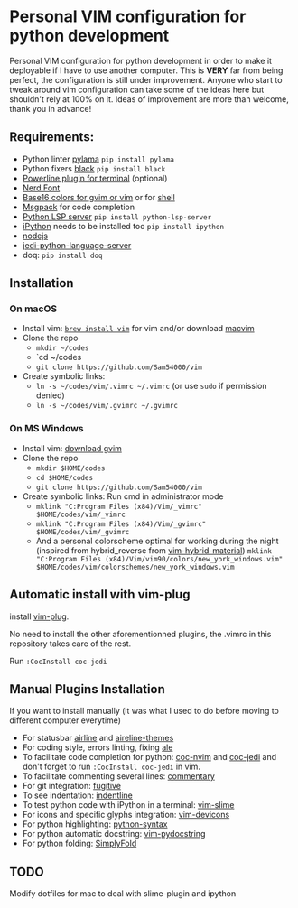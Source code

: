 # Personal VIM configuration for python development
Personal VIM configuration for python development in order to make it deployable if I have to use another computer.
This is **VERY** far from being perfect, the configuration is still under improvement. Anyone who start to tweak around vim configuration can take some of the ideas here but shouldn't rely at 100% on it. Ideas of improvement are more than welcome, thank you in advance!
## Requirements:
- Python linter [pylama](https://klen.github.io/pylama/) `pip install pylama`
- Python fixers [black](https://github.com/psf/black) `pip install black`
- [Powerline plugin for terminal](https://github.com/powerline/fonts) (optional)
- [Nerd Font](https://www.nerdfonts.com/#features)
- [Base16 colors for gvim or vim](https://github.com/chriskempson/base16-vim) or for [shell](https://github.com/chriskempson/base16-shell)
- [Msgpack](https://github.com/msgpack/msgpack-python) for code completion 
- [Python LSP server](https://github.com/python-lsp/python-lsp-server) `pip install python-lsp-server`
- [iPython](https://ipython.org/) needs to be installed too `pip install ipython`
- [nodejs](https://nodejs.org/en/download/)
- [jedi-python-language-server](https://github.com/pappasam/jedi-language-server)
- doq: `pip install doq`

## Installation
### On macOS
* Install vim: [`brew install vim`](https://formulae.brew.sh/formula/vim) for vim and/or download [macvim](https://github.com/macvim-dev/macvim)
* Clone the repo
  - `mkdir ~/codes`
  - `cd ~/codes
  - `git clone https://github.com/Sam54000/vim`
* Create symbolic links: 
  - `ln -s ~/codes/vim/.vimrc ~/.vimrc` (or use `sudo` if permission denied)
  - `ln -s ~/codes/vim/.gvimrc ~/.gvimrc`
 ### On MS Windows 
 * Install vim: [download gvim](https://ftp.nluug.nl/pub/vim/pc/gvim90.exe)
* Clone the repo
  - `mkdir $HOME/codes`
  - `cd $HOME/codes`
  - `git clone https://github.com/Sam54000/vim`
* Create symbolic links:
Run cmd in administrator mode
  - `mklink "C:Program Files (x84)/Vim/_vimrc" $HOME/codes/vim/_vimrc`
  - `mklink "C:Program Files (x84)/Vim/_gvimrc" $HOME/codes/vim/_gvimrc`
  - And a personal colorscheme optimal for working during the night (inspired from hybrid_reverse from [vim-hybrid-material](https://github.com/kristijanhusak/vim-hybrid-material)) `mklink "C:Program Files (x84)/Vim/vim90/colors/new_york_windows.vim" $HOME/codes/vim/colorschemes/new_york_windows.vim`

## Automatic install with vim-plug
install [vim-plug](https://github.com/junegunn/vim-plug).

No need to install the other aforementionned plugins, the .vimrc in this repository takes care of the rest.

Run `:CocInstall coc-jedi`

## Manual Plugins Installation
If you want to install manually (it was what I used to do before moving to different computer everytime)

- For statusbar [airline](https://github.com/vim-airline/vim-airline) and [aireline-themes](https://github.com/vim-airline/vim-airline-themes#vim-airline-themes--)
- For coding style, errors linting, fixing [ale](https://github.com/dense-analysis/ale#usage)
- To facilitate code completion for python: [coc-nvim](https://github.com/neoclide/coc.nvim) and [coc-jedi](https://github.com/pappasam/coc-jedi) and don't forget to run `:CocInstall coc-jedi` in vim.
- To facilitate commenting several lines: [commentary](https://github.com/tpope/vim-commentary)
- For git integration: [fugitive](https://github.com/tpope/vim-fugitive)
- To see indentation: [indentline](https://github.com/Yggdroot/indentLine)
- To test python code with iPython in a terminal: [vim-slime](https://github.com/jpalardy/vim-slime)
- For icons and specific glyphs integration: [vim-devicons](https://github.com/ryanoasis/vim-devicons)
- For python highlighting: [python-syntax](https://github.com/vim-python/python-syntax/)
- For python automatic docstring: [vim-pydocstring](https://github.com/heavenshell/vim-pydocstring)
- For python folding: [SimplyFold](https://github.com/tmhedberg/SimpylFold)

## TODO
Modify dotfiles for mac to deal with slime-plugin and ipython
